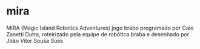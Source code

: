 # mira
MIRA (Magic Island Robotics Adventures) 
jogo brabo programado por Caio Zanetti Dutra, roteirizado pela equipe de robótica braba e desenhado por João Vitor Sousa Sues
